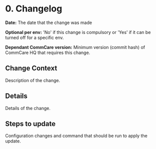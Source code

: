 # 0. Changelog

**Date:** The date that the change was made

**Optional per env:** 'No' if this change is compulsory or 'Yes' if it can be
turned off for a specific env.

**Dependant CommCare version:** Minimum version (commit hash) of CommCare HQ
that requires this change.

## Change Context
Description of the change.

## Details
Details of the change.

## Steps to update
Configuration changes and command that should be run to apply the update.
